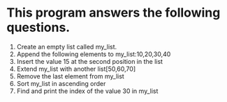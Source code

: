 # This program answers the following questions.
1. Create an empty list called my_list.
2. Append the following elements to my_list:10,20,30,40
3. Insert the value 15 at the second position in the list
4. Extend my_list with another list[50,60,70]
5. Remove the last element from my_list
6. Sort my_list in ascending order
7. Find and print the index of the value 30 in my_list
